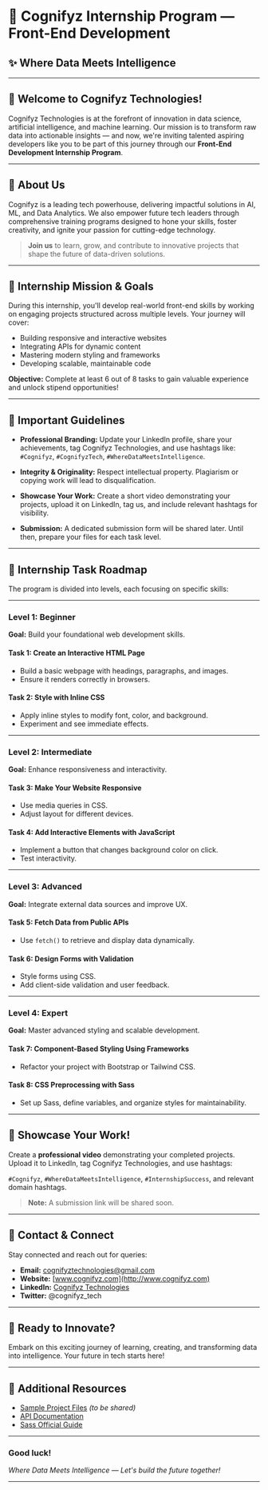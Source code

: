 # 🧠 Cognifyz Internship Program — Front-End Development  
## ✨ Where Data Meets Intelligence

---

## 🚀 Welcome to Cognifyz Technologies!

Cognifyz Technologies is at the forefront of innovation in data science, artificial intelligence, and machine learning. Our mission is to transform raw data into actionable insights — and now, we're inviting talented aspiring developers like you to be part of this journey through our **Front-End Development Internship Program**.

---

## 🌟 About Us

Cognifyz is a leading tech powerhouse, delivering impactful solutions in AI, ML, and Data Analytics. We also empower future tech leaders through comprehensive training programs designed to hone your skills, foster creativity, and ignite your passion for cutting-edge technology.

> **Join us** to learn, grow, and contribute to innovative projects that shape the future of data-driven solutions.

---

## 🎯 Internship Mission & Goals

During this internship, you'll develop real-world front-end skills by working on engaging projects structured across multiple levels. Your journey will cover:

- Building responsive and interactive websites
- Integrating APIs for dynamic content
- Mastering modern styling and frameworks
- Developing scalable, maintainable code

**Objective:** Complete at least 6 out of 8 tasks to gain valuable experience and unlock stipend opportunities!

---

## 📝 Important Guidelines

- **Professional Branding:** Update your LinkedIn profile, share your achievements, tag Cognifyz Technologies, and use hashtags like:  
  `#Cognifyz`, `#CognifyzTech`, `#WhereDataMeetsIntelligence`.

- **Integrity & Originality:** Respect intellectual property. Plagiarism or copying work will lead to disqualification.

- **Showcase Your Work:** Create a short video demonstrating your projects, upload it on LinkedIn, tag us, and include relevant hashtags for visibility.

- **Submission:** A dedicated submission form will be shared later. Until then, prepare your files for each task level.

---

## 🎯 Internship Task Roadmap

The program is divided into levels, each focusing on specific skills:

---

### **Level 1: Beginner**  
**Goal:** Build your foundational web development skills.

#### **Task 1: Create an Interactive HTML Page**  
- Build a basic webpage with headings, paragraphs, and images.  
- Ensure it renders correctly in browsers.

#### **Task 2: Style with Inline CSS**  
- Apply inline styles to modify font, color, and background.  
- Experiment and see immediate effects.

---

### **Level 2: Intermediate**  
**Goal:** Enhance responsiveness and interactivity.

#### **Task 3: Make Your Website Responsive**  
- Use media queries in CSS.  
- Adjust layout for different devices.

#### **Task 4: Add Interactive Elements with JavaScript**  
- Implement a button that changes background color on click.  
- Test interactivity.

---

### **Level 3: Advanced**  
**Goal:** Integrate external data sources and improve UX.

#### **Task 5: Fetch Data from Public APIs**  
- Use `fetch()` to retrieve and display data dynamically.

#### **Task 6: Design Forms with Validation**  
- Style forms using CSS.  
- Add client-side validation and user feedback.

---

### **Level 4: Expert**  
**Goal:** Master advanced styling and scalable development.

#### **Task 7: Component-Based Styling Using Frameworks**  
- Refactor your project with Bootstrap or Tailwind CSS.

#### **Task 8: CSS Preprocessing with Sass**  
- Set up Sass, define variables, and organize styles for maintainability.

---

## 🎥 Showcase Your Work!

Create a **professional video** demonstrating your completed projects. Upload it to LinkedIn, tag Cognifyz Technologies, and use hashtags:

`#Cognifyz`, `#WhereDataMeetsIntelligence`, `#InternshipSuccess`, and relevant domain hashtags.

> **Note:** A submission link will be shared soon.

---

## 📢 Contact & Connect

Stay connected and reach out for queries:

- **Email:** [cognifyztechnologies@gmail.com](mailto:cognifyztechnologies@gmail.com)  
- **Website:** [www.cognifyz.com](http://www.cognifyz.com)  
- **LinkedIn:** [Cognifyz Technologies](https://linkedin.com/company/cognifyz)  
- **Twitter:** @cognifyz_tech

---

## 🚀 Ready to Innovate?

Embark on this exciting journey of learning, creating, and transforming data into intelligence. Your future in tech starts here!

---

## 📝 Additional Resources

- [Sample Project Files](#) *(to be shared)*
- [API Documentation](https://jsonplaceholder.typicode.com/)
- [Sass Official Guide](https://sass-lang.com/guide)

---

### **Good luck!**  
*Where Data Meets Intelligence — Let's build the future together!*

---
